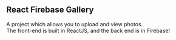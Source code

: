 ## React Firebase Gallery

A project which allows you to upload and view photos. <br />
The front-end is built in ReactJS, and the back end is in Firebase!
